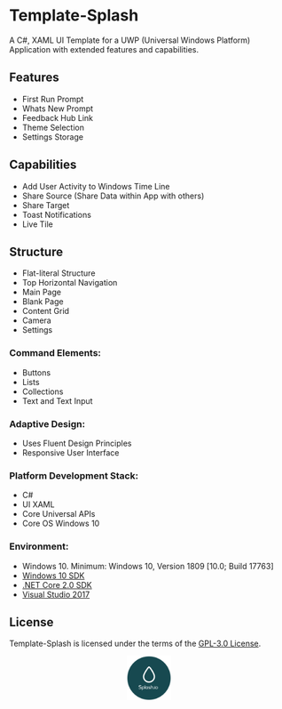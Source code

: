 # Template-Splash

A C#, XAML UI Template for a UWP (Universal Windows Platform) Application with extended features and capabilities.

## Features
* First Run Prompt
* Whats New Prompt
* Feedback Hub Link
* Theme Selection
* Settings Storage

## Capabilities
* Add User Activity to Windows Time Line
* Share Source (Share Data within App with others)
* Share Target 
* Toast Notifications
* Live Tile

## Structure
* Flat-literal Structure
* Top Horizontal Navigation
* Main Page
* Blank Page
* Content Grid
* Camera
* Settings

### Command Elements:
* Buttons
* Lists
* Collections
* Text and Text Input

### Adaptive Design:
* Uses Fluent Design Principles
* Responsive User Interface

### Platform Development Stack:
* C#
* UI XAML
* Core Universal APIs
* Core OS Windows 10

### Environment:
- Windows 10. Minimum: Windows 10, Version 1809 [10.0; Build 17763]
- [Windows 10 SDK](https://developer.microsoft.com/windows/downloads/windows-10-sdk)
- [.NET Core 2.0 SDK](https://www.microsoft.com/net/core)
- [Visual Studio 2017](https://visualstudio.microsoft.com/downloads/)

## License
Template-Splash is licensed under the terms of the [GPL-3.0 License](/LICENSE). 

<p align="middle">
  <img width="80" height="80" src=icon.png>
</p>
